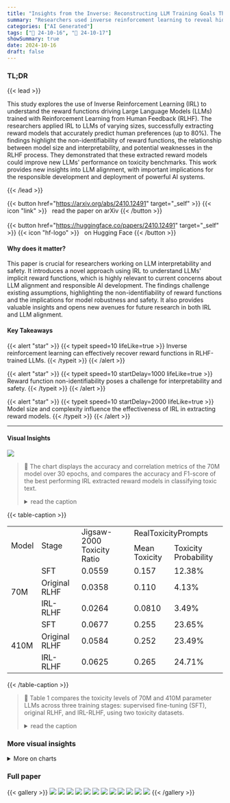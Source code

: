 ```yaml
---
title: "Insights from the Inverse: Reconstructing LLM Training Goals Through Inverse RL"
summary: "Researchers used inverse reinforcement learning to reveal hidden reward functions in large language models, achieving up to 80% accuracy in predicting human preferences and offering new insights into ..."
categories: ["AI Generated"]
tags: ["🔖 24-10-16", "🤗 24-10-17"]
showSummary: true
date: 2024-10-16
draft: false
---
```


### TL;DR


{{< lead >}}

This study explores the use of Inverse Reinforcement Learning (IRL) to understand the reward functions driving Large Language Models (LLMs) trained with Reinforcement Learning from Human Feedback (RLHF).  The researchers applied IRL to LLMs of varying sizes, successfully extracting reward models that accurately predict human preferences (up to 80%). The findings highlight the non-identifiability of reward functions, the relationship between model size and interpretability, and potential weaknesses in the RLHF process.  They demonstrated that these extracted reward models could improve new LLMs' performance on toxicity benchmarks. This work provides new insights into LLM alignment, with important implications for the responsible development and deployment of powerful AI systems.

{{< /lead >}}


{{< button href="https://arxiv.org/abs/2410.12491" target="_self" >}}
{{< icon "link" >}} &nbsp; read the paper on arXiv
{{< /button >}}
<br><br>
{{< button href="https://huggingface.co/papers/2410.12491" target="_self" >}}
{{< icon "hf-logo" >}} &nbsp; on Hugging Face
{{< /button >}}

#### Why does it matter?
This paper is crucial for researchers working on LLM interpretability and safety. It introduces a novel approach using IRL to understand LLMs' implicit reward functions, which is highly relevant to current concerns about LLM alignment and responsible AI development. The findings challenge existing assumptions, highlighting the non-identifiability of reward functions and the implications for model robustness and safety.  It also provides valuable insights and opens new avenues for future research in both IRL and LLM alignment.
#### Key Takeaways

{{< alert "star" >}}
{{< typeit speed=10 lifeLike=true >}} Inverse reinforcement learning can effectively recover reward functions in RLHF-trained LLMs. {{< /typeit >}}
{{< /alert >}}

{{< alert "star" >}}
{{< typeit speed=10 startDelay=1000 lifeLike=true >}} Reward function non-identifiability poses a challenge for interpretability and safety. {{< /typeit >}}
{{< /alert >}}

{{< alert "star" >}}
{{< typeit speed=10 startDelay=2000 lifeLike=true >}} Model size and complexity influence the effectiveness of IRL in extracting reward models. {{< /typeit >}}
{{< /alert >}}

------
#### Visual Insights





![](charts/charts_5_0.png)

> 🔼 The chart displays the accuracy and correlation metrics of the 70M model over 30 epochs, and compares the accuracy and F1-score of the best performing IRL extracted reward models in classifying toxic text.
> <details>
> <summary>read the caption</summary>
> Figure 2: (a) Accuracy and correlation over 30 epochs (b) Best performing IRL reward models
> </details>





{{< table-caption >}}
<table id='1' style='font-size:18px'><tr><td rowspan="2">Model</td><td rowspan="2">Stage</td><td rowspan="2">Jigsaw-2000 Toxicity Ratio</td><td colspan="2">RealToxicityPrompts</td></tr><tr><td>Mean Toxicity</td><td>Toxicity Probability</td></tr><tr><td rowspan="3">70M</td><td>SFT</td><td>0.0559</td><td>0.157</td><td>12.38%</td></tr><tr><td>Original RLHF</td><td>0.0358</td><td>0.110</td><td>4.13%</td></tr><tr><td>IRL-RLHF</td><td>0.0264</td><td>0.0810</td><td>3.49%</td></tr><tr><td rowspan="3">410M</td><td>SFT</td><td>0.0677</td><td>0.255</td><td>23.65%</td></tr><tr><td>Original RLHF</td><td>0.0584</td><td>0.252</td><td>23.49%</td></tr><tr><td>IRL-RLHF</td><td>0.0625</td><td>0.265</td><td>24.71%</td></tr></table>{{< /table-caption >}}

> 🔼 Table 1 compares the toxicity levels of 70M and 410M parameter LLMs across three training stages: supervised fine-tuning (SFT), original RLHF, and IRL-RLHF, using two toxicity datasets.
> <details>
> <summary>read the caption</summary>
> Table 1: Comparison of LLM toxicity for the groundtruth RLHF LLMs and the IRL-RLHF LLMs. IRL-RLHF LLMs are less toxic than the SFT models they were fine-tuned on and in the case of the 70M, the toxicity of the IRL-RLHF LLM is less than the original RLHF model.
> </details>



### More visual insights



<details>
<summary>More on charts
</summary>


![](charts/charts_5_1.png "🔼 Figure 2: (a) Accuracy and Pearson Correlation of the 70M Model Over 30 Epochs. The bar chart represents accuracy (%) for each epoch, while the lines denote various correlation metrics between the IRL model's rewards and the groundtruth rewards. The low correlation suggests that correlation is not sufficient to assess the reward model's effectiveness. (b) Accuracy and F1-score comparison of the best-performing IRL extracted reward models in classifying toxic text. The 70M model achieved 80.40% accuracy and 78.39% F1-score, while the 410M model reached 78.20% accuracy and 71.61% F1-score, demonstrating the effectiveness of the learned reward models.")

> 🔼 The chart displays the accuracy and F1-score of the best performing IRL reward models (70M and 410M parameters) in classifying toxic text, showing the 70M model outperforming the 410M model.
> <details>
> <summary>read the caption</summary>
> Figure 2: (a) Accuracy and Pearson Correlation of the 70M Model Over 30 Epochs. The bar chart represents accuracy (%) for each epoch, while the lines denote various correlation metrics between the IRL model's rewards and the groundtruth rewards. The low correlation suggests that correlation is not sufficient to assess the reward model's effectiveness. (b) Accuracy and F1-score comparison of the best-performing IRL extracted reward models in classifying toxic text. The 70M model achieved 80.40% accuracy and 78.39% F1-score, while the 410M model reached 78.20% accuracy and 71.61% F1-score, demonstrating the effectiveness of the learned reward models.
> </details>


![](charts/charts_5_2.png "🔼 Figure 3: 70M Model Total Loss & Policy Loss (left), Returns/Mean & Returns/Std (center), and Reward/Mean (right) metrics across 600 training steps for the Original and IRL-RLHF models. Solid lines represent the Original model, while dashed lines indicate the IRL-RLHF model. The IRL-RLHF model demonstrates lower losses compared to the Original model, indicating improved optimization. Although both models display similar return patterns, the IRL-RLHF model achieves a higher normalized mean reward, reflecting a refined optimization objective that aligns more closely with the original reward function.")

> 🔼 Figure 3 shows a comparison of training metrics (total loss, policy loss, returns, and reward) for the original RLHF model and the IRL-RLHF model across 600 training steps, highlighting the improved optimization and reward alignment achieved by the IRL-RLHF model.
> <details>
> <summary>read the caption</summary>
> Figure 3: 70M Model Total Loss & Policy Loss (left), Returns/Mean & Returns/Std (center), and Reward/Mean (right) metrics across 600 training steps for the Original and IRL-RLHF models. Solid lines represent the Original model, while dashed lines indicate the IRL-RLHF model. The IRL-RLHF model demonstrates lower losses compared to the Original model, indicating improved optimization. Although both models display similar return patterns, the IRL-RLHF model achieves a higher normalized mean reward, reflecting a refined optimization objective that aligns more closely with the original reward function.
> </details>


![](charts/charts_5_3.png "🔼 Figure 4: 410M Model Total Loss & Policy Loss (left), Returns/Mean & Returns/Std (center), and Reward/Mean (right) metrics across 12,000 training steps for the Original and IRL-RLHF models. Solid lines represent the Original model, while dashed lines indicate the IRL model. Metrics are smoothed and the Reward is normalised for better comparison. The alignment of losses and returns between the models suggests that the model's increased capacity improves the IRL process's ability to capture the nuances of the original reward function.")

> 🔼 The chart displays the total loss, policy loss, returns (mean and standard deviation), and mean reward over 12,000 training steps for both the original RLHF model and the IRL-RLHF model, showing the model's performance across various metrics and highlighting the similarity in performance between the two models.
> <details>
> <summary>read the caption</summary>
> Figure 4: 410M Model Total Loss & Policy Loss (left), Returns/Mean & Returns/Std (center), and Reward/Mean (right) metrics across 12,000 training steps for the Original and IRL-RLHF models. Solid lines represent the Original model, while dashed lines indicate the IRL model. Metrics are smoothed and the Reward is normalised for better comparison. The alignment of losses and returns between the models suggests that the model's increased capacity improves the IRL process's ability to capture the nuances of the original reward function.
> </details>


![](charts/charts_6_0.png "🔼 Figure 5: Variation in accuracy when running IRL with the same parameters over 30 epochs for (a) 70M and (b) 410M models. The 70M model (a) exhibits a broad range of accuracy values, from below 30% to above 80%, indicating significant fluctuations across different runs. Similarly, the 410M model (b) shows variability in accuracy, ranging from approximately 30% to 70%, underscoring non-identifiability is a challenge in reward learning, where multiple reward functions can produce similar behaviours.")

> 🔼 The heatmaps in Figure 5 show the variability in accuracy across multiple runs of IRL with identical parameters for 70M and 410M language models over 30 epochs, highlighting the non-identifiability of reward functions.
> <details>
> <summary>read the caption</summary>
> Figure 5: Variation in accuracy when running IRL with the same parameters over 30 epochs for (a) 70M and (b) 410M models. The 70M model (a) exhibits a broad range of accuracy values, from below 30% to above 80%, indicating significant fluctuations across different runs. Similarly, the 410M model (b) shows variability in accuracy, ranging from approximately 30% to 70%, underscoring non-identifiability is a challenge in reward learning, where multiple reward functions can produce similar behaviours.
> </details>


</details>



### Full paper

{{< gallery >}}
<img src="paper_images/1.png" class="grid-w50 md:grid-w33 xl:grid-w25" />
<img src="paper_images/2.png" class="grid-w50 md:grid-w33 xl:grid-w25" />
<img src="paper_images/3.png" class="grid-w50 md:grid-w33 xl:grid-w25" />
<img src="paper_images/4.png" class="grid-w50 md:grid-w33 xl:grid-w25" />
<img src="paper_images/5.png" class="grid-w50 md:grid-w33 xl:grid-w25" />
<img src="paper_images/6.png" class="grid-w50 md:grid-w33 xl:grid-w25" />
<img src="paper_images/7.png" class="grid-w50 md:grid-w33 xl:grid-w25" />
<img src="paper_images/8.png" class="grid-w50 md:grid-w33 xl:grid-w25" />
<img src="paper_images/9.png" class="grid-w50 md:grid-w33 xl:grid-w25" />
<img src="paper_images/10.png" class="grid-w50 md:grid-w33 xl:grid-w25" />
<img src="paper_images/11.png" class="grid-w50 md:grid-w33 xl:grid-w25" />
<img src="paper_images/12.png" class="grid-w50 md:grid-w33 xl:grid-w25" />
{{< /gallery >}}